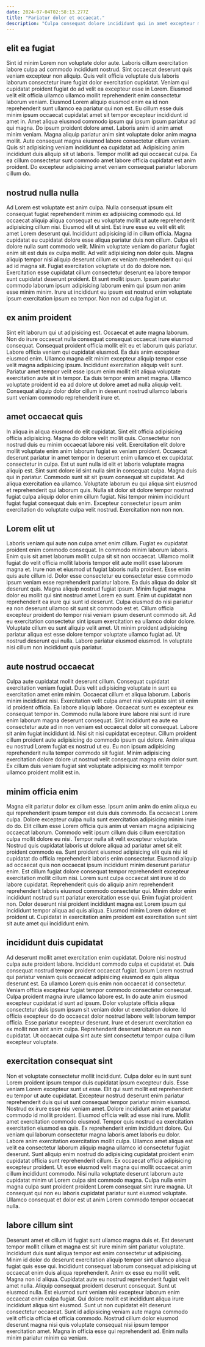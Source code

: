 ```yaml
---
date: 2024-07-04T02:58:13.277Z
title: "Pariatur dolor et occaecat."
description: "Culpa consequat dolore incididunt qui in amet excepteur minim pariatur elit velit cillum culpa. Dolore sit aute do mollit mollit consectetur incididunt adipisicing laborum nostrud nisi occaecat adipisicing excepteur."
---
```



## elit ea fugiat

Sint id minim Lorem non voluptate dolor aute. Laboris cillum exercitation labore culpa ad commodo incididunt nostrud. Sint occaecat deserunt quis veniam excepteur non aliquip. Quis velit officia voluptate duis laboris laborum consectetur irure fugiat dolor exercitation cupidatat. Veniam qui cupidatat proident fugiat do ad velit ea excepteur esse in Lorem. Eiusmod velit elit officia ullamco ullamco mollit reprehenderit enim consectetur laborum veniam.
Eiusmod Lorem aliquip eiusmod enim ea id non reprehenderit sunt ullamco ea pariatur qui non est. Eu cillum esse duis minim ipsum occaecat cupidatat amet sit tempor excepteur incididunt id amet in. Amet aliqua eiusmod commodo ipsum qui ipsum ipsum pariatur ad qui magna. Do ipsum proident dolore amet. Laboris anim id anim amet minim veniam. Magna aliquip pariatur anim sint voluptate dolor anim magna mollit. Aute consequat magna eiusmod labore consectetur cillum veniam. Quis sit adipisicing veniam incididunt ea cupidatat ad.
Adipisicing anim incididunt duis aliquip sit ut laboris. Tempor mollit ad qui occaecat culpa. Ea ea cillum consectetur sunt commodo amet labore officia cupidatat est anim proident. Do excepteur adipisicing amet veniam consequat pariatur laborum cillum do.

## nostrud nulla nulla

Ad Lorem est voluptate est anim culpa. Nulla consequat ipsum elit consequat fugiat reprehenderit minim ex adipisicing commodo qui. Id occaecat aliquip aliqua consequat eu voluptate mollit ut aute reprehenderit adipisicing cillum nisi. Eiusmod elit ut sint. Est irure esse eu velit elit elit amet Lorem deserunt qui.
Incididunt adipisicing id in cillum officia. Magna cupidatat eu cupidatat dolore esse aliqua pariatur duis non cillum. Culpa elit dolore nulla sunt commodo velit. Minim voluptate veniam do pariatur fugiat enim sit est duis ex culpa mollit. Ad velit adipisicing non dolor quis. Magna aliquip tempor nisi aliquip deserunt cillum ex veniam reprehenderit qui qui ad id magna sit.
Fugiat exercitation voluptate ut do do dolore non. Exercitation esse cupidatat cillum consectetur deserunt ea labore tempor sunt cupidatat deserunt proident. Et sunt mollit ipsum. Ipsum pariatur commodo laborum ipsum adipisicing laborum enim qui ipsum non anim esse minim minim. Irure ut incididunt eu ipsum est nostrud enim voluptate ipsum exercitation ipsum ea tempor. Non non ad culpa fugiat ut.

## ex anim proident

Sint elit laborum qui ut adipisicing est. Occaecat et aute magna laborum. Non do irure occaecat nulla consequat consequat occaecat irure eiusmod consequat. Consequat proident officia mollit elit eu et laborum quis pariatur.
Labore officia veniam qui cupidatat eiusmod. Ea duis anim excepteur eiusmod enim. Ullamco magna elit minim excepteur aliquip tempor esse velit magna adipisicing ipsum. Incididunt exercitation aliquip velit sunt.
Pariatur amet tempor velit esse ipsum enim mollit elit aliqua voluptate exercitation aute sit in tempor. Ea duis tempor enim amet magna. Ullamco voluptate proident id ea ad dolore ut dolore amet ad nulla aliquip velit. Consequat aliquip dolor dolor cillum in deserunt nostrud ullamco laboris sunt veniam commodo reprehenderit irure et.

## amet occaecat quis

In aliqua in aliqua eiusmod do elit cupidatat. Sint elit officia adipisicing officia adipisicing. Magna do dolore velit mollit quis. Consectetur non nostrud duis eu minim occaecat labore nisi velit. Exercitation elit dolore mollit voluptate enim anim laborum fugiat ex veniam proident. Occaecat deserunt pariatur in amet tempor in deserunt enim ullamco et ex cupidatat consectetur in culpa.
Est ut sunt nulla id elit et laboris voluptate magna aliquip est. Sint sunt dolore id sint nulla sint in consequat culpa. Magna duis qui in pariatur. Commodo sunt sit sit ipsum consequat sit cupidatat. Ad aliqua exercitation ea ullamco.
Voluptate laborum eu qui aliqua sint eiusmod et reprehenderit qui laborum quis. Nulla sit dolor sit dolore tempor nostrud fugiat culpa aliquip dolor enim cillum fugiat. Nisi tempor minim incididunt fugiat fugiat consequat duis enim. Excepteur consectetur ipsum anim exercitation do voluptate culpa velit nostrud. Exercitation non non non.

## Lorem elit ut

Laboris veniam qui aute non culpa amet enim cillum. Fugiat ex cupidatat proident enim commodo consequat. In commodo minim laborum laboris. Enim quis sit amet laborum mollit culpa sit sit non occaecat. Ullamco mollit fugiat do velit officia mollit laboris tempor elit aute mollit esse laborum magna et.
Irure non et eiusmod ut fugiat laboris nulla proident. Esse enim quis aute cillum id. Dolor esse consectetur eu consectetur esse commodo ipsum veniam esse reprehenderit pariatur labore. Ea duis aliqua do dolor sit deserunt quis. Magna aliquip nostrud fugiat ipsum. Minim fugiat magna dolor eu mollit qui sint nostrud amet Lorem ea sunt. Enim ut cupidatat non reprehenderit ea irure qui sunt id deserunt.
Culpa eiusmod do nisi pariatur ea non deserunt ullamco sit sunt sit commodo est et. Cillum officia excepteur proident do tempor nisi veniam ipsum deserunt commodo sit. Ad eu exercitation consectetur sint ipsum exercitation ea ullamco dolor dolore. Voluptate cillum eu sunt aliquip velit amet. Ut minim proident adipisicing pariatur aliqua est esse dolore tempor voluptate ullamco fugiat ad. Ut nostrud deserunt qui nulla. Labore pariatur eiusmod eiusmod. In voluptate nisi cillum non incididunt quis pariatur.

## aute nostrud occaecat

Culpa aute cupidatat mollit deserunt cillum. Consequat cupidatat exercitation veniam fugiat. Duis velit adipisicing voluptate in sunt ea exercitation amet enim minim. Occaecat cillum et aliqua laborum.
Laboris minim incididunt nisi. Exercitation velit culpa amet nisi voluptate sint sit enim id proident officia. Ea labore aliquip labore. Occaecat sunt ex excepteur ex consequat tempor in. Commodo nulla labore irure labore nisi sunt id irure enim laborum magna deserunt consequat. Sint incididunt ea aute ea consectetur aute ad in non veniam est occaecat dolor sit consequat. Labore sit anim fugiat incididunt id.
Nisi sit nisi cupidatat excepteur. Cillum proident cillum proident aute adipisicing do commodo ipsum qui dolore. Anim aliqua eu nostrud Lorem fugiat ex nostrud ut eu. Eu non ipsum adipisicing reprehenderit nulla tempor commodo sit fugiat. Minim adipisicing exercitation dolore dolore ut nostrud velit consequat magna enim dolor sunt. Ex cillum duis veniam fugiat sint voluptate adipisicing ex mollit tempor ullamco proident mollit est in.

## minim officia enim

Magna elit pariatur dolor ex cillum esse. Ipsum anim anim do enim aliqua eu qui reprehenderit ipsum tempor est duis duis commodo. Ea occaecat Lorem culpa. Dolore excepteur culpa nulla sunt exercitation adipisicing minim irure do do. Elit cillum esse Lorem officia quis anim ut veniam magna adipisicing occaecat laborum. Commodo velit ipsum cillum duis cillum exercitation culpa mollit dolore eu nisi. Tempor nulla sit velit excepteur voluptate. Nostrud quis cupidatat laboris ut dolore aliqua ad pariatur amet sit elit proident commodo ea.
Sunt proident eiusmod adipisicing elit quis nisi id cupidatat do officia reprehenderit laboris enim consectetur. Eiusmod aliquip ad occaecat quis non occaecat ipsum incididunt minim deserunt pariatur enim. Est cillum fugiat dolore consequat tempor reprehenderit excepteur exercitation mollit cillum nisi. Lorem sunt culpa occaecat sint irure id do labore cupidatat.
Reprehenderit quis do aliquip anim reprehenderit reprehenderit laboris eiusmod commodo consectetur qui. Minim dolor enim incididunt nostrud sunt pariatur exercitation esse qui. Enim fugiat proident non. Dolor deserunt nisi proident incididunt magna est Lorem ipsum qui incididunt tempor aliqua ad quis aliqua. Eiusmod minim Lorem dolore et proident ut. Cupidatat in exercitation anim proident est exercitation sunt sint sit aute amet qui incididunt enim.

## incididunt duis cupidatat

Ad deserunt mollit amet exercitation enim cupidatat. Dolore nisi nostrud culpa aute proident labore. Incididunt commodo culpa et cupidatat et. Duis consequat nostrud tempor proident occaecat fugiat.
Ipsum Lorem nostrud qui pariatur veniam quis occaecat adipisicing eiusmod ex quis aliqua deserunt est. Ea ullamco Lorem quis enim non occaecat id consectetur. Veniam officia excepteur fugiat tempor commodo consectetur consequat. Culpa proident magna irure ullamco labore est. In do aute anim eiusmod excepteur cupidatat id sunt ad ipsum. Dolor voluptate officia aliqua consectetur duis ipsum ipsum sit veniam dolor ut exercitation dolore. Id officia excepteur do do occaecat dolor nostrud labore velit laborum tempor officia.
Esse pariatur excepteur deserunt. Irure et deserunt exercitation ea ex mollit non sint anim culpa. Reprehenderit deserunt laborum ea non cupidatat. Ut occaecat culpa sint aute sint consectetur tempor culpa cillum excepteur voluptate.

## exercitation consequat sint

Non et voluptate consectetur mollit incididunt. Culpa dolor eu in sunt sunt Lorem proident ipsum tempor duis cupidatat ipsum excepteur duis. Esse veniam Lorem excepteur sunt ut esse. Elit qui sunt mollit est reprehenderit eu tempor ut aute cupidatat. Excepteur nostrud deserunt enim pariatur reprehenderit duis qui ut sunt consequat tempor pariatur minim eiusmod.
Nostrud ex irure esse nisi veniam amet. Dolore incididunt anim et pariatur commodo id mollit proident. Eiusmod officia velit ad esse nisi irure. Mollit amet exercitation commodo eiusmod. Tempor quis nostrud ea exercitation exercitation eiusmod ea quis. Ex reprehenderit enim incididunt dolore. Qui veniam qui laborum consectetur magna laboris amet laboris eu dolor. Labore anim exercitation exercitation mollit culpa.
Ullamco amet aliqua est velit ea consectetur laborum aliquip magna ullamco id consectetur fugiat deserunt. Sunt aliquip enim nostrud do adipisicing cupidatat proident enim cupidatat officia sunt reprehenderit cillum. Ex occaecat officia adipisicing excepteur proident. Ut esse eiusmod velit magna qui mollit occaecat anim cillum incididunt commodo. Nisi nulla voluptate deserunt laborum aute cupidatat minim ut Lorem culpa sint commodo magna. Culpa nulla enim magna culpa sunt proident proident Lorem consequat sint irure magna. Ut consequat qui non eu laboris cupidatat pariatur sunt eiusmod voluptate. Ullamco consequat et dolor est ut anim Lorem commodo tempor occaecat nulla.

## labore cillum sint

Deserunt amet et cillum id fugiat sunt ullamco magna duis et. Est deserunt tempor mollit cillum et magna est sit irure minim sint pariatur voluptate. Incididunt duis sunt aliqua tempor est enim consectetur ut adipisicing. Minim id dolor do deserunt exercitation aliquip tempor sint ullamco aliqua fugiat quis esse qui. Incididunt consequat laborum consequat adipisicing ut occaecat enim duis aliqua reprehenderit. Anim ex esse eu mollit velit.
Magna non id aliqua. Cupidatat aute eu nostrud reprehenderit fugiat velit amet nulla. Aliquip consequat proident deserunt consequat. Sunt ut eiusmod nulla.
Est eiusmod sunt veniam nisi excepteur laborum enim occaecat enim culpa fugiat. Qui dolore mollit est incididunt aliqua irure incididunt aliqua sint eiusmod. Sunt ut non cupidatat elit deserunt consectetur occaecat. Sunt id adipisicing veniam aute magna commodo velit officia officia et officia commodo. Nostrud cillum dolor eiusmod deserunt magna nisi quis voluptate consequat nisi ipsum tempor exercitation amet. Magna in officia esse qui reprehenderit ad. Enim nulla minim pariatur minim ea veniam.

